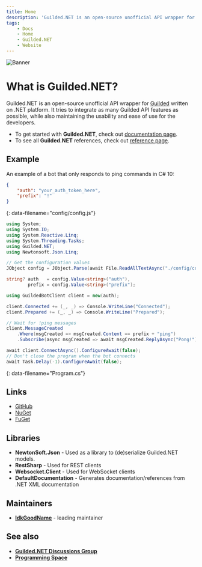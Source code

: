```yaml
---
title: Home
description: 'Guilded.NET is an open-source unofficial API wrapper for Guilded written on .NET platform. It tries to integrate as many Guilded API features sas possible, while also maintaining the usability and ease of use for the developers.'
tags:
    - Docs
    - Home
    - Guilded.NET
    - Website
---
```


![Banner](https://raw.githubusercontent.com/Guilded-NET/Guilded.NET/early-access/assets/Banner.png)


# What is **Guilded.NET**?

Guilded.NET is an open-source unofficial API wrapper for [Guilded](https://guilded.gg/) written on .NET platform. It tries to integrate as many Guilded API features as possible, while also maintaining the usability and ease of use for the developers.

- To get started with **Guilded.NET**, check out [documentation page](/docs).
- To see all **Guilded.NET** references, check out [reference page](/references).

## Example

An example of a bot that only responds to ping commands in C# 10:

```json
{
    "auth": "your_auth_token_here",
    "prefix": "!"
}
```
{: data-filename="config/config.js"}
```cs
using System;
using System.IO;
using System.Reactive.Linq;
using System.Threading.Tasks;
using Guilded.NET;
using Newtonsoft.Json.Linq;

// Get the configuration values
JObject config = JObject.Parse(await File.ReadAllTextAsync("./config/config.json").ConfigureAwait(false));

string? auth   = config.Value<string>("auth"),
        prefix = config.Value<string>("prefix");

using GuildedBotClient client = new(auth);

client.Connected += (_, _) => Console.WriteLine("Connected");
client.Prepared += (_, _) => Console.WriteLine("Prepared");

// Wait for !ping messages
client.MessageCreated
    .Where(msgCreated => msgCreated.Content == prefix + "ping")
    .Subscribe(async msgCreated => await msgCreated.ReplyAsync("Pong!").ConfigureAwait(false));

await client.ConnectAsync().ConfigureAwait(false);
// Don't close the program when the bot connects
await Task.Delay(-1).ConfigureAwait(false);
```
{: data-filename="Program.cs"}

## Links
- [GitHub](https://github.com/Guilded-NET/Guilded.NET/)
- [NuGet](https://www.nuget.org/packages/Guilded.NET/)
- [FuGet](https://www.fuget.org/packages/Guilded.NET/)

## Libraries
- **NewtonSoft.Json** - Used as a library to (de)serialize Guilded.NET models.
- **RestSharp** - Used for REST clients
- **Websocket.Client** - Used for WebSocket clients
- **DefaultDocumentation** - Generates documentation/references from .NET XML documentation

## Maintainers
- [**IdkGoodName**](https://guilded.gg/profile/R40Mp0Wd) - leading maintainer

## See also
- **[Guilded.NET Discussions Group](https://www.guilded.gg/guilded-api/groups/aDk5j9Jz/channels/8c247143-2009-415b-ab99-97912c0685bc/announcements)**
- **[Programming Space](https://guilded.gg/Programming)**